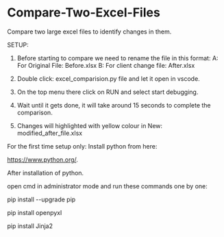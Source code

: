 # Compare-Two-Excel-Files
Compare two large excel files to identify changes in them.


SETUP:

1. Before starting to compare we need to rename the file in this format:
    A: For Original File: Before.xlsx
    B: For client change file: After.xlsx

2.	Double click: excel_comparision.py file and let it open in vscode.
3.	On the top menu there click on RUN and select start debugging.
4.	Wait until it gets done, it will take around 15 seconds to complete the comparison.
5.	Changes will highlighted with yellow colour in New: modified_after_file.xlsx


For the first time setup only:
Install python from here:

https://www.python.org/.

After installation of python.

open cmd in administrator mode and run these commands one by one:

pip install --upgrade pip

pip install openpyxl

pip install Jinja2
